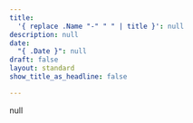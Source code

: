 ```yaml
---
title:
  '{ replace .Name "-" " " | title }': null
description: null
date:
  "{ .Date }": null
draft: false
layout: standard
show_title_as_headline: false

---
```

null
